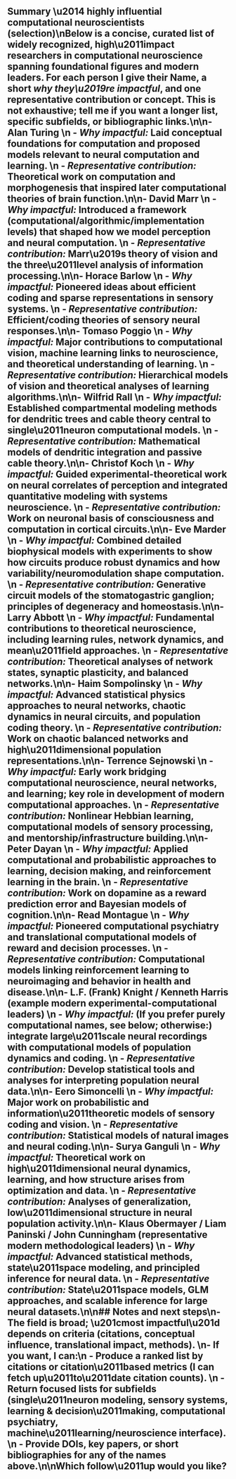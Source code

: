 ## Summary \u2014 highly influential computational neuroscientists (selection)\nBelow is a concise, curated list of widely recognized, high\u2011impact researchers in computational neuroscience spanning foundational figures and modern leaders. For each person I give their **Name**, a short *why they\u2019re impactful*, and one representative contribution or concept. This is not exhaustive; tell me if you want a longer list, specific subfields, or bibliographic links.\n\n- **Alan Turing**  \n  - *Why impactful:* Laid conceptual foundations for computation and proposed models relevant to neural computation and learning.  \n  - *Representative contribution:* Theoretical work on computation and morphogenesis that inspired later computational theories of brain function.\n\n- **David Marr**  \n  - *Why impactful:* Introduced a framework (computational/algorithmic/implementation levels) that shaped how we model perception and neural computation.  \n  - *Representative contribution:* Marr\u2019s theory of vision and the three\u2011level analysis of information processing.\n\n- **Horace Barlow**  \n  - *Why impactful:* Pioneered ideas about efficient coding and sparse representations in sensory systems.  \n  - *Representative contribution:* Efficient/coding theories of sensory neural responses.\n\n- **Tomaso Poggio**  \n  - *Why impactful:* Major contributions to computational vision, machine learning links to neuroscience, and theoretical understanding of learning.  \n  - *Representative contribution:* Hierarchical models of vision and theoretical analyses of learning algorithms.\n\n- **Wilfrid Rall**  \n  - *Why impactful:* Established compartmental modeling methods for dendritic trees and cable theory central to single\u2011neuron computational models.  \n  - *Representative contribution:* Mathematical models of dendritic integration and passive cable theory.\n\n- **Christof Koch**  \n  - *Why impactful:* Guided experimental-theoretical work on neural correlates of perception and integrated quantitative modeling with systems neuroscience.  \n  - *Representative contribution:* Work on neuronal basis of consciousness and computation in cortical circuits.\n\n- **Eve Marder**  \n  - *Why impactful:* Combined detailed biophysical models with experiments to show how circuits produce robust dynamics and how variability/neuromodulation shape computation.  \n  - *Representative contribution:* Generative circuit models of the stomatogastric ganglion; principles of degeneracy and homeostasis.\n\n- **Larry Abbott**  \n  - *Why impactful:* Fundamental contributions to theoretical neuroscience, including learning rules, network dynamics, and mean\u2011field approaches.  \n  - *Representative contribution:* Theoretical analyses of network states, synaptic plasticity, and balanced networks.\n\n- **Haim Sompolinsky**  \n  - *Why impactful:* Advanced statistical physics approaches to neural networks, chaotic dynamics in neural circuits, and population coding theory.  \n  - *Representative contribution:* Work on chaotic balanced networks and high\u2011dimensional population representations.\n\n- **Terrence Sejnowski**  \n  - *Why impactful:* Early work bridging computational neuroscience, neural networks, and learning; key role in development of modern computational approaches.  \n  - *Representative contribution:* Nonlinear Hebbian learning, computational models of sensory processing, and mentorship/infrastructure building.\n\n- **Peter Dayan**  \n  - *Why impactful:* Applied computational and probabilistic approaches to learning, decision making, and reinforcement learning in the brain.  \n  - *Representative contribution:* Work on dopamine as a reward prediction error and Bayesian models of cognition.\n\n- **Read Montague**  \n  - *Why impactful:* Pioneered computational psychiatry and translational computational models of reward and decision processes.  \n  - *Representative contribution:* Computational models linking reinforcement learning to neuroimaging and behavior in health and disease.\n\n- **L.F. (Frank) Knight / Kenneth Harris** (example modern experimental-computational leaders)  \n  - *Why impactful:* (If you prefer purely computational names, see below; otherwise:) integrate large\u2011scale neural recordings with computational models of population dynamics and coding.  \n  - *Representative contribution:* Develop statistical tools and analyses for interpreting population neural data.\n\n- **Eero Simoncelli**  \n  - *Why impactful:* Major work on probabilistic and information\u2011theoretic models of sensory coding and vision.  \n  - *Representative contribution:* Statistical models of natural images and neural coding.\n\n- **Surya Ganguli**  \n  - *Why impactful:* Theoretical work on high\u2011dimensional neural dynamics, learning, and how structure arises from optimization and data.  \n  - *Representative contribution:* Analyses of generalization, low\u2011dimensional structure in neural population activity.\n\n- **Klaus Obermayer / Liam Paninski / John Cunningham** (representative modern methodological leaders)  \n  - *Why impactful:* Advanced statistical methods, state\u2011space modeling, and principled inference for neural data.  \n  - *Representative contribution:* State\u2011space models, GLM approaches, and scalable inference for large neural datasets.\n\n## Notes and next steps\n- The field is broad; \u201cmost impactful\u201d depends on criteria (citations, conceptual influence, translational impact, methods).  \n- If you want, I can:\n  - Produce a ranked list by citations or citation\u2011based metrics (I can fetch up\u2011to\u2011date citation counts).  \n  - Return focused lists for subfields (single\u2011neuron modeling, sensory systems, learning & decision\u2011making, computational psychiatry, machine\u2011learning/neuroscience interface).  \n  - Provide DOIs, key papers, or short bibliographies for any of the names above.\n\nWhich follow\u2011up would you like?